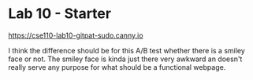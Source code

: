 # Lab 10 - Starter
https://cse110-lab10-gitpat-sudo.canny.io

I think the difference should be for this A/B test whether there is a smiley face or not. The smiley face is kinda just there very awkward an doesn't really serve any purpose for what should be a functional webpage. 
